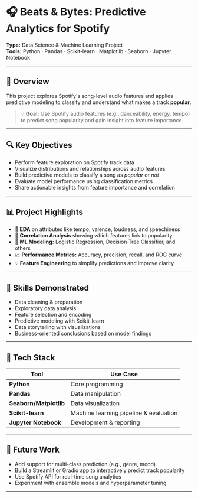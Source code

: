# 🎧 Beats & Bytes: Predictive Analytics for Spotify

**Type:** Data Science & Machine Learning Project  
**Tools:** Python · Pandas · Scikit-learn · Matplotlib · Seaborn · Jupyter Notebook

---

## 📌 Overview

This project explores Spotify's song-level audio features and applies predictive modeling to classify and understand what makes a track **popular**.

> 💡 **Goal:** Use Spotify audio features (e.g., danceability, energy, tempo) to predict song popularity and gain insight into feature importance.

---

## 🔍 Key Objectives

- Perform feature exploration on Spotify track data
- Visualize distributions and relationships across audio features
- Build predictive models to classify a song as *popular* or *not*
- Evaluate model performance using classification metrics
- Share actionable insights from feature importance and correlation

---

## 📊 Project Highlights

- 🎼 **EDA** on attributes like tempo, valence, loudness, and speechiness
- 🔗 **Correlation Analysis** showing which features link to popularity
- 🧠 **ML Modeling:** Logistic Regression, Decision Tree Classifier, and others
- 📈 **Performance Metrics:** Accuracy, precision, recall, and ROC curve
- 💡 **Feature Engineering** to simplify predictions and improve clarity

---

## 🧠 Skills Demonstrated

- Data cleaning & preparation
- Exploratory data analysis
- Feature selection and encoding
- Predictive modeling with Scikit-learn
- Data storytelling with visualizations
- Business-oriented conclusions based on model findings

---

## 🧰 Tech Stack

| Tool             | Use Case                           |
|------------------|------------------------------------|
| **Python**        | Core programming                   |
| **Pandas**        | Data manipulation                  |
| **Seaborn/Matplotlib** | Data visualization             |
| **Scikit-learn**  | Machine learning pipeline & evaluation |
| **Jupyter Notebook** | Development & reporting         |

---

## 🚀 Future Work

- Add support for multi-class prediction (e.g., genre, mood)
- Build a Streamlit or Gradio app to interactively predict track popularity
- Use Spotify API for real-time song analytics
- Experiment with ensemble models and hyperparameter tuning

---
